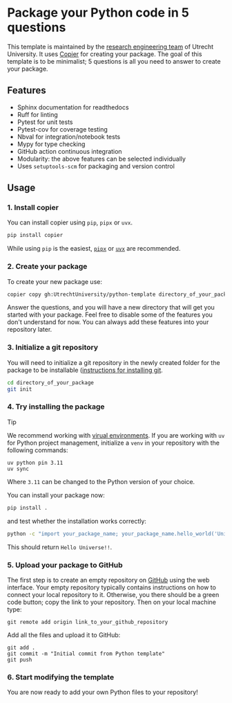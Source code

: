 # Package your Python code in 5 questions

This template is maintained by the [research engineering team](https://www.uu.nl/en/research/research-data-management/support/research-engineers) of Utrecht University.
It uses [Copier](https://copier.readthedocs.io/en/stable/) for creating your package. The goal of this template is to be minimalist; 5 questions is all you need to answer
to create your package.

## Features

- Sphinx documentation for readthedocs
- Ruff for linting
- Pytest for unit tests
- Pytest-cov for coverage testing
- Nbval for integration/notebook tests
- Mypy for type checking
- GitHub action continuous integration
- Modularity: the above features can be selected individually
- Uses `setuptools-scm` for packaging and version control

## Usage

### 1. Install copier

You can install copier using `pip`, `pipx` or `uvx`.

```python
pip install copier
```

While using `pip` is the easiest, [`pipx`](https://github.com/pypa/pipx) or [`uvx`](https://docs.astral.sh/uv/) are recommended.

### 2. Create your package

To create your new package use:

```sh
copier copy gh:UtrechtUniversity/python-template directory_of_your_package
```

Answer the questions, and you will have a new directory that will get you started with your package. Feel free to disable some of
the features you don't understand for now. You can always add these features into your repository later.

### 3. Initialize a git repository

You will need to initialize a git repository in the newly created folder for the package to be installable ([instructions for installing git]([git](https://git-scm.com/book/en/v2/Getting-Started-Installing-Git)). 

```sh
cd directory_of_your_package
git init
```

### 4. Try installing the package


> [!TIP]
> We recommend working with [virual environments](https://docs.astral.sh/uv/pip/environments/#creating-a-virtual-environment). If you are working with `uv` for Python project management, initialize a `venv` in your repository with the following commands:
> ```
> uv python pin 3.11
> uv sync
> ```
> Where `3.11` can be changed to the Python version of your choice.

You can install your package now:

```sh
pip install .
```

and test whether the installation works correctly:

```sh
python -c "import your_package_name; your_package_name.hello_world('Universe')"
```
This should return `Hello Universe!!`.

### 5. Upload your package to GitHub

The first step is to create an empty repository on [GitHub](github.com) using the web interface. Your empty repository typically contains instructions on how to connect your local repository to it. Otherwise, you there should be a green code button; copy the link to your repository. Then on your local machine type:

```
git remote add origin link_to_your_github_repository
```

Add all the files and upload it to GitHub:

```
git add .
git commit -m "Initial commit from Python template"
git push
```

### 6. Start modifying the template

You are now ready to add your own Python files to your repository!
